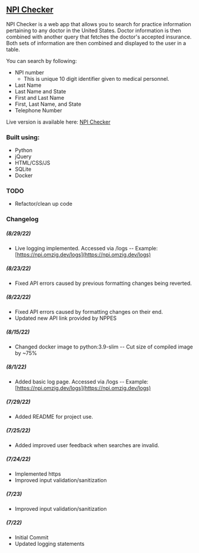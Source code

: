 <!-- ABOUT THE PROJECT -->
## [NPI Checker](https://npi.omzig.dev)

NPI Checker is a web app that allows you to search for practice information pertaining to any doctor in the United States.
Doctor information is then combined with another query that fetches the doctor's accepted insurance.
Both sets of information are then combined and displayed to the user in a table.

You can search by following:
* NPI number
  - This is unique 10 digit identifier given to medical personnel.
* Last Name
* Last Name and State
* First and Last Name
* First, Last Name, and State
* Telephone Number

Live version is available here: [NPI Checker](https://npi.omzig.dev)

### Built using:
* Python
* jQuery
* HTML/CSS/JS
* SQLite
* Docker

### TODO
- Refactor/clean up code

### Changelog
##### (8/29/22)
- Live logging implemented. Accessed via <npi checker url>/logs -- Example: [https://npi.omzig.dev/logs](https://npi.omzig.dev/logs)
 
##### (8/23/22)
- Fixed API errors caused by previous formatting changes being reverted.
  
##### (8/22/22)
- Fixed API errors caused by formatting changes on their end.
- Updated new API link provided by NPPES
  
##### (8/15/22)
  - Changed docker image to python:3.9-slim -- Cut size of compiled image by ~75%
  
##### (8/1/22)
  - Added basic log page. Accessed via <npi checker url>/logs -- Example: [https://npi.omzig.dev/logs](https://npi.omzig.dev/logs)
  
##### (7/29/22)
  - Added README for project use.
  
##### (7/25/22)
  - Added improved user feedback when searches are invalid.
  
##### (7/24/22)
  - Implemented https
  - Improved input validation/sanitization
  
##### (7/23)
  - Improved input validation/sanitization
  
##### (7/22)
  - Initial Commit
  - Updated logging statements
